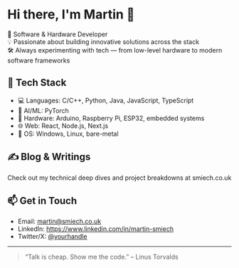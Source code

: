 # Hi there, I'm Martin 👋

🚀 Software & Hardware Developer  
💡 Passionate about building innovative solutions across the stack  
🛠️ Always experimenting with tech — from low-level hardware to modern software frameworks

## 🧰 Tech Stack

- 💻 Languages: C/C++, Python, Java, JavaScript, TypeScript
- 🧠 AI/ML: PyTorch
- 🔧 Hardware: Arduino, Raspberry Pi, ESP32, embedded systems
- 🌐 Web: React, Node.js, Next.js
- 🐧 OS: Windows, Linux, bare-metal

## ✍️ Blog & Writings

Check out my technical deep dives and project breakdowns at smiech.co.uk

## 📫 Get in Touch

- Email: martin@smiech.co.uk  
- LinkedIn: https://www.linkedin.com/in/martin-smiech  
- Twitter/X: [@yourhandle](#)

---

> “Talk is cheap. Show me the code.” – Linus Torvalds

